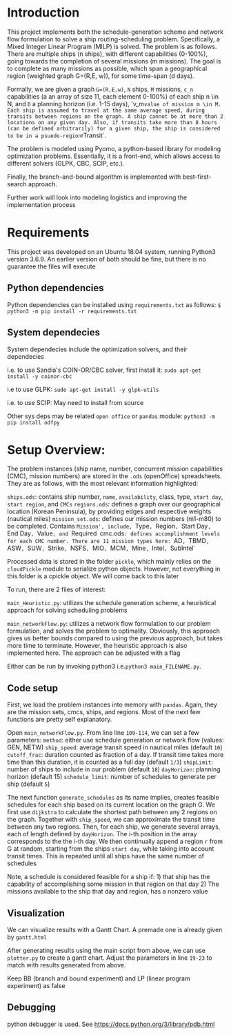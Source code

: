 # Introduction
This project implements both the schedule-generation scheme and network flow formulation to solve a ship 
routing-scheduling problem. Specifically, a Mixed Integer Linear Program (MILP) is solved. The problem is as follows. There are multiple ships (n ships), with different capabilities (0-100%), going towards the completion of several missions (m missions). The goal is to complete as many missions as possible, which span a geographical region (weighted graph G=(R,E, w)), for some time-span (d days). 

Formally, we are given a graph `G=(R,E,w)`, `N` ships, `M` missions, `c_n` capabilities (a an array of size 11, each element 0-100%) of each ship n \in N, and `D` a planning horizon (i.e. 1-15 days), 'v_m` value of mission m \in M. Each ship is assumed to travel at the same average speed, during transits between regions on the graph. A ship cannot be at more than 2 locations on any given day. Also, if transits take more than 8 hours (can be defined arbitrarily) for a given ship, the ship is considered to be in a psuedo-region `rTransit`.

The problem is modeled using Pyomo, a python-based library for modeling optimization problems. Essentially, it is a front-end,
which allows access to different solvers (GLPK, CBC, SCIP, etc.).

Finally, the branch-and-bound algorithm is implemented with best-first-search approach. 

Further work will look into modeling logistics and improving the implementation process

# Requirements
This project was developed on an Ubuntu 18.04 system, running Python3 version 3.6.9. An earlier version of both should be fine, but there is no guarantee the files will execute

## Python dependencies
Python dependencies can be installed using `requirements.txt` as follows:
`$ python3 -m pip install -r requirements.txt`

## System dependecies
System dependecies include the optimization solvers, and their dependecies

i.e. to use Sandia's COIN-OR/CBC solver, first install it: `sudo apt-get install -y coinor-cbc`

i.e to use GLPK: `sudo apt-get install -y glpk-utils`

i.e. to use SCIP: May need to install from source

Other sys deps may be related `open office` or `pandas` module: `python3 -m pip install odfpy`

# Setup Overview:

The problem instances (ship name, number, concurrent mission capabilities (CMC), mission numbers) are stored in the `.ods` (openOffice) spreadsheets. They are as follows, with the most relevant information highlighted:

`ships.ods`: contains ship number, `name`, `availability`, class, type, `start day`, `start region`, and `CMCs`
`regions.ods`: defines a graph over our geographical location (Korean Peninsula), by providing edges and respective weights (nautical miles)
`mission_set.ods`: defines our mission numbers (m1-m80) to be completed. Contains `Mission', include, `Type`, `Region`, `Start Day`, `End Day`, `Value`, and `Required`
`cmc.ods`: defines accomplishment levels for each CMC number. There are 11 mission types here: `AD`, `TBMD`, `ASW`, `SUW`, `Strike`, `NSFS`, `MIO`, `MCM`, `Mine`, `Intel`, `SubIntel`

Processed data is stored in the folder `pickle`, which mainly relies on the `cloudPickle` module to serialize python objects. However, not everything in this folder is a cpickle object. We will come back to this later

To run, there are 2 files of interest: 

`main_Heuristic.py`: utilizes the schedule generation scheme, a heuristical approach for solving scheduling problems

`main_networkFlow.py`: utilizes a network flow formulation to our problem formulation, and solves the problem to optimality. Obviously, this approach gives us better bounds compared to using the previous approach, but takes more time to terminate. However, the heuristic approach is also implemented here. The approach can be adjusted with a flag

Either can be run by invoking python3 i.e.`python3 main_FILENAME.py`. 


## Code setup
First, we load the problem instances into memory with `pandas`. Again, they are the mission sets, cmcs, ships, and regions. Most of the next few functions are pretty self explanatory.

Open `main_networkFlow.py`. From line line `109-114`, we can set a few parameters:
`method`: either use schedule generation or network flow (values: GEN, NETW)
`ship_speed`: average transit speed in nautical miles (default `16`)
`cutoff_frac`: duration counted as fraction of a day. If transit time takes more time than this duration, it is counted as a full day (default `1/3`)
`shipLimit`:  number of ships to include in our problem (default `18`)
`dayHorizon`: planning horizon (default 15)
`schedule_limit`:  number of schedules to generate per ship (default `5`)

The next function `generate_schedules` as its name implies, creates feasible schedules for each ship based on its current location on the graph G. We first use `dijkstra` to calculate the shortest path between any 2 regions on the graph. Together with `ship_speed`, we can approximate the transit time between any two regions. Then, for each ship, we generate several arrays, each of length defined by `dayHorizon`. The i-th position in the array corresponds to the the i-th day. We then continually append a region `r` from G at random, starting from the ships `start day`, while taking into account transit times. This is repeated until all ships have the same number of schedules

Note, a schedule is considered feasible for a ship if: 1) that ship has the capability of accomplishing some mission in that region on that day 2) The missions available to the ship that day and region, has a nonzero value

## Visualization
We can visualize results with a Gantt Chart. A premade one is already given by `gantt.html`

After generating results using the main script from above, we can use `plotter.py` to create a gantt chart. Adjust the parameters in line `19-23` to match with results generated from above.

Keep BB (branch and bound experiment) and LP (linear program experiment) as false

## Debugging

python debugger is used. See https://docs.python.org/3/library/pdb.html

